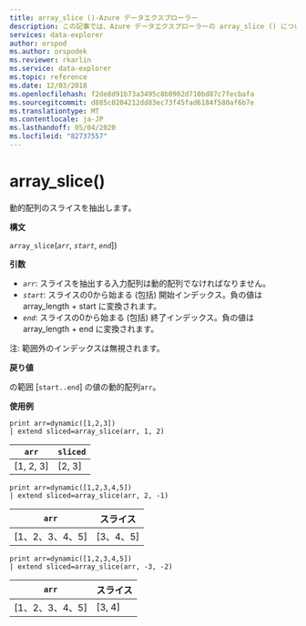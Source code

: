 ```yaml
---
title: array_slice ()-Azure データエクスプローラー
description: この記事では、Azure データエクスプローラーの array_slice () について説明します。
services: data-explorer
author: orspod
ms.author: orspodek
ms.reviewer: rkarlin
ms.service: data-explorer
ms.topic: reference
ms.date: 12/03/2018
ms.openlocfilehash: f2de8d91b73a3495c8b0902d710bd87c7fecbafa
ms.sourcegitcommit: d885c0204212dd83ec73f45fad6184f580af6b7e
ms.translationtype: MT
ms.contentlocale: ja-JP
ms.lasthandoff: 05/04/2020
ms.locfileid: "82737557"
---
```

# <a name="array_slice"></a>array_slice()

動的配列のスライスを抽出します。

**構文**

`array_slice`(*`arr`*, *`start`*, *`end`*])

**引数**

* *`arr`*: スライスを抽出する入力配列は動的配列でなければなりません。
* *`start`*: スライスの0から始まる (包括) 開始インデックス。負の値は array_length + start に変換されます。
* *`end`*: スライスの0から始まる (包括) 終了インデックス。負の値は array_length + end に変換されます。

注: 範囲外のインデックスは無視されます。

**戻り値**

の範囲 [`start..end`] の値の動的配列`arr`。

**使用例**


```kusto
print arr=dynamic([1,2,3]) 
| extend sliced=array_slice(arr, 1, 2)
```
|`arr`|`sliced`|
|---|---|
|[1, 2, 3]|[2, 3]|


```kusto
print arr=dynamic([1,2,3,4,5]) 
| extend sliced=array_slice(arr, 2, -1)
```
|`arr`|スライス|
|---|---|
|[1、2、3、4、5]|[3、4、5]|


```kusto
print arr=dynamic([1,2,3,4,5]) 
| extend sliced=array_slice(arr, -3, -2)
```
|`arr`|スライス|
|---|---|
|[1、2、3、4、5]|[3, 4]|